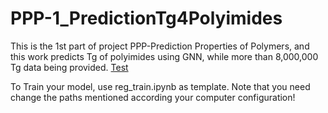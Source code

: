 # PPP-1_PredictionTg4Polyimides
This is the 1st part of project PPP-Prediction Properties of Polymers, and this work predicts Tg of polyimides using GNN, while more than 8,000,000 Tg data being provided.
[Test](www.baidu.com)

To Train your model, use reg_train.ipynb as template. Note that you need change the paths mentioned according your computer configuration!
